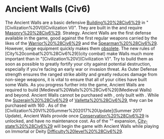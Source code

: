 # Ancient Walls (Civ6)

The Ancient Walls are a basic defensive [Building%20%28Civ6%29](building) in "[Civilization%20VI](Civilization VI)". They are built in the and require [Masonry%20%28Civ6%29](Masonry).
Strategy.
Ancient Walls are the first defense available in the game, good against the first regular weapons carried by the likes of the [Warrior%20%28Civ6%29](Warrior) and the [Spearman%20%28Civ6%29](Spearman). However, siege equipment quickly makes them [obsolete](obsolete).
The new rules of [City%20combat%20%28Civ6%29](city combat) make Walls much more important than in "[Civilization%20V](Civilization V)". Try to build them as soon as possible to greatly fortify your city against potential destruction, especially if you're facing an early war or invasion threat. As Outer Defense strength ensures the ranged strike ability and greatly reduces damage from non-siege weapons, it is vital to ensure that all of your cities have built some Walls. As you progress further into the game, Ancient Walls are required to build [Medieval%20Walls%20%28Civ6%29](Medieval Walls) and beyond.
Ancient Walls cannot be purchased with , only built with . While the [Suzerain%20%28Civ6%29](Suzerain) of [Valletta%20%28Civ6%29](Valletta), they can be purchased with 160 .
As of the [Civilization%20VI%20Summer%202017%20Update](Summer 2017 Update), Ancient Walls provide once [Conservation%20%28Civ6%29](Conservation) is unlocked, and have no maintenance cost.
As of the "" expansion, [City-state%20%28Civ6%29](city-states) will begin the game with Ancient Walls while playing on Immortal or Deity [Difficulty%20level%20%28Civ6%29](difficulty).